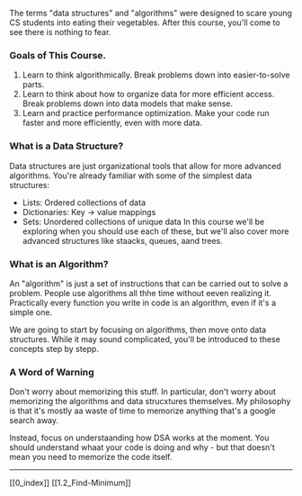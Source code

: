 
The terms "data structures" and "algorithms" were designed to scare young CS students into eating their vegetables. After this course, you'll come to see there is nothing to fear. 

### Goals of This Course. 
1. Learn to think algorithmically. Break problems down into easier-to-solve parts. 
2. Learn to think about how to organize data for more efficient access. Break problems down into data models that make sense. 
3. Learn and practice performance optimization. Make your code run faster and more efficiently, even with more data. 

### What is a Data Structure?
Data structures are just organizational tools that allow for more advanced algorithms. You're already familiar with some of the simplest data structures:
- Lists: Ordered collections of data
- Dictionaries: Key -> value mappings
- Sets: Unordered collections of unique data
In this course we'll be exploring when you should use each of these, but we'll also cover more advanced structures like staacks, queues, aand trees. 

### What is an Algorithm?
An "algorithm" is just a set of instructions that can be carried out to solve a problem. People use algorithms all thhe time without eeven realizing it. Practically every function you write in code is an algorithm, even if it's a simple one. 

We are going to start by focusing on algorithms, then move onto data structures. While it may sound complicated, you'll be introduced to these concepts step by stepp. 

### A Word of Warning
Don't worry about memorizing this stuff. In particular, don't worry about memorizing the algorithms and data strucxtures themselves. My philosophy is that it's mostly aa waste of time to memorize anything that's a google search away. 

Instead, focus on understaanding how DSA works at the moment. You should understand whaat your code is doing and why - but that doesn't mean you need to memorize the code itself. 

---
[[0_index]]
[[1.2_Find-Minimum]]


